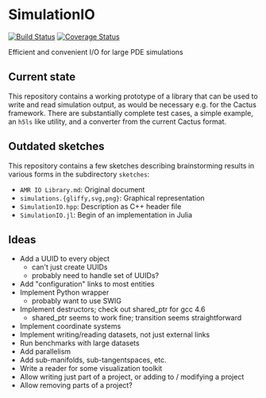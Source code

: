 # SimulationIO
[![Build Status](https://travis-ci.org/eschnett/SimulationIO.svg?branch=master)](https://travis-ci.org/eschnett/SimulationIO)
[![Coverage Status](https://coveralls.io/repos/eschnett/SimulationIO/badge.svg?branch=master&service=github)](https://coveralls.io/github/eschnett/SimulationIO?branch=master)

Efficient and convenient I/O for large PDE simulations

## Current state

This repository contains a working prototype of a library that can be used to write and read simulation output, as would be necessary e.g. for the Cactus framework. There are substantially complete test cases, a simple example, an `h5ls` like utility, and a converter from the current Cactus format.

## Outdated sketches
This repository contains a few sketches describing brainstorming results in various forms in the subdirectory `sketches`:
- `AMR IO Library.md`: Original document
- `simulations.{gliffy,svg,png}`: Graphical representation
- `SimulationIO.hpp`: Description as C++ header file
- `SimulationIO.jl`: Begin of an implementation in Julia

## Ideas
- Add a UUID to every object
  - can't just create UUIDs
  - probably need to handle set of UUIDs?
- Add "configuration" links to most entities
- Implement Python wrapper
  - probably want to use SWIG
- Implement destructors; check out shared_ptr for gcc 4.6
  - shared_ptr seems to work fine; transition seems straightforward
- Implement coordinate systems
- Implement writing/reading datasets, not just external links
- Run benchmarks with large datasets
- Add parallelism
- Add sub-manifolds, sub-tangentspaces, etc.
- Write a reader for some visualization toolkit
- Allow writing just part of a project, or adding to / modifying a project
- Allow removing parts of a project?
